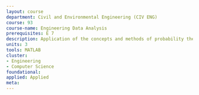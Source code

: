 ```yaml
---
layout: course 
department: Civil and Environmental Engineering (CIV ENG)
course: 93
course-name: Engineering Data Analysis
prerequisites: E 7
description: Application of the concepts and methods of probability theory and statistical inference to CEE problems and data; graphical data analysis and sampling; elements of set theory; elements of probability theory; random variables and expectation; simulation; statistical inference. Applications to various CEE problems and real data will be developed by use of MATLAB and existing codes. The course also introduces the student to various domains of uncertainty analysis in CEE.
units: 3
tools: MATLAB
cluster:
- Engineering
- Computer Science
foundational: 
applied: Applied
meta: 
---
```

